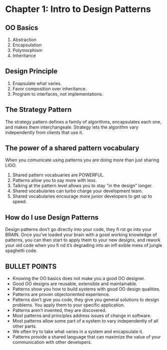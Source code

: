# Chapter 1: Intro to Design Patterns

## OO Basics

1. Abstraction
2. Encapsulation
3. Polymorphism
4. Inheritance

## Design Principle

1. Enapsulate what varies.
2. Favor composition over inheritance.
3. Program to interfaces, not implementations.

## The Strategy Pattern

The strategy pattern defines a family of algorithms, encapsulates each one, and makes them interchangeale. Strategy lets the algorithm vary independently from clients that use it.

## The power of a shared pattern vocabulary

When you comunicate using patterns you are doing more than just sharing LIGO.

1. Shared pattern vocabuaries are POWERFUL.
2. Patterns allow you to say more with less.
3. Talking at the pattern level allows you to stay "in the design" longer.
4. Shared vocabularies can turbo charge your development team.
5. Shared vocabularies encourage more junior developers to get up to speed.

## How do I use Design Patterns

Design patterns don’t go directly into your code, they fi rst go into your BRAIN. Once you’ve loaded your brain with a good working knowledge of patterns, you can then start to apply them to your new designs, and rework your old code when you fi nd it’s degrading into an infl exible mess of jungle spaghetti code.

## BULLET POINTS

* Knowing the OO basics does not make you a good OO designer.
* Good OO designs are reusable, extensible and maintainable.
* Patterns show you how to build systems with good OO design qualities.
* Patterns are proven objectoriented experience.
* Patterns don’t give you code, they give you general solutions to design problems. You apply them to your specific application.
* Patterns aren’t invented, they are discovered.
* Most patterns and principles address issues of change in software.
* Most patterns allow some part of a system to vary independently of all other parts.
* We often try to take what varies in a system and encapsulate it.
* Patterns provide a shared language that can maximize the value of your communication with other developers.
